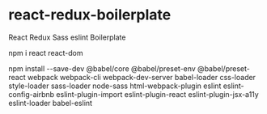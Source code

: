 # react-redux-boilerplate
React Redux Sass eslint Boilerplate 


npm i react react-dom

npm install --save-dev @babel/core @babel/preset-env @babel/preset-react webpack webpack-cli webpack-dev-server babel-loader css-loader style-loader sass-loader node-sass html-webpack-plugin eslint eslint-config-airbnb eslint-plugin-import eslint-plugin-react eslint-plugin-jsx-a11y eslint-loader babel-eslint